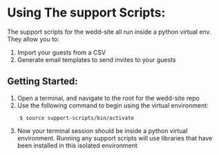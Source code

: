 # Using The support Scripts:

The support scripts for the wedd-site all run inside a python virtual env.
They allow you to:
  1. Import your guests from a CSV
  2. Generate email templates to send invites to your guests 
  
## Getting Started:

1. Open a terminal, and navigate to the root for the wedd-site repo
2. Use the following command to begin using the virtual environment:
```commandline
    $ source support-scripts/bin/activate
``` 
3. Now your terminal session should be inside a python virtual environment. 
Running any support scripts will use libraries that have been installed in this isolated environment
